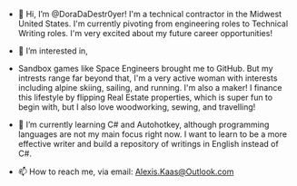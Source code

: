 - 👋 Hi, I’m @DoraDaDestr0yer!
    I'm a technical contractor in the Midwest United States. I'm currently pivoting from engineering roles to Technical Writing roles. I'm very excited about my future career opportunities!
    
- 👀 I’m interested in, 
-   Sandbox games like Space Engineers brought me to GitHub. But my intrests range far beyond that, I'm a very active woman with interests including alpine skiing, sailing, and running. I'm also a maker! I finance this lifestyle by flipping Real Estate properties, which is super fun to begin with, but I also love woodworking, sewing, and travelling!


- 🌱 I’m currently learning C# and Autohotkey, although programming languages are not my main focus right now. I want to learn to be a more effective writer and build a repository of writings in English instead of C#.

- 📫 How to reach me, via email: Alexis.Kaas@Outlook.com

<!---
DoraDaDestr0yer/DoraDaDestr0yer is a ✨ special ✨ repository because its `README.md` (this file) appears on your GitHub profile.
You can click the Preview link to take a look at your changes.
--->

